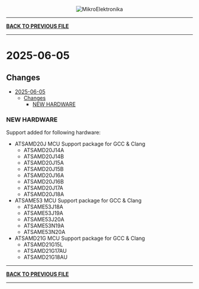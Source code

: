 <p align="center">
  <img src="http://www.mikroe.com/img/designs/beta/logo_small.png?raw=true" alt="MikroElektronika"/>
</p>

---

**[BACK TO PREVIOUS FILE](../changelog.md)**

---

# 2025-06-05

## Changes

- [2025-06-05](#2025-06-05)
  - [Changes](#changes)
    - [NEW HARDWARE](#new-hardware)

### NEW HARDWARE

Support added for following hardware:

+ ATSAMD20J MCU Support package for GCC & Clang
  + ATSAMD20J14A
  + ATSAMD20J14B
  + ATSAMD20J15A
  + ATSAMD20J15B
  + ATSAMD20J16A
  + ATSAMD20J16B
  + ATSAMD20J17A
  + ATSAMD20J18A
+ ATSAME53 MCU Support package for GCC & Clang
  + ATSAME53J18A
  + ATSAME53J19A
  + ATSAME53J20A
  + ATSAME53N19A
  + ATSAME53N20A
+ ATSAMD21G MCU Support package for GCC & Clang
  + ATSAMD21G15L
  + ATSAMD21G17AU
  + ATSAMD21G18AU

---

**[BACK TO PREVIOUS FILE](../changelog.md)**

---
